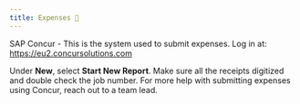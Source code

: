 ```yaml
---
title: Expenses 💸
---
```

SAP Concur - This is the system used to submit expenses. 
Log in at: https://eu2.concursolutions.com

Under **New**, select **Start New Report**. Make sure all the receipts digitized and double check the job number.
For more help with submitting expenses using Concur, reach out to a team lead.